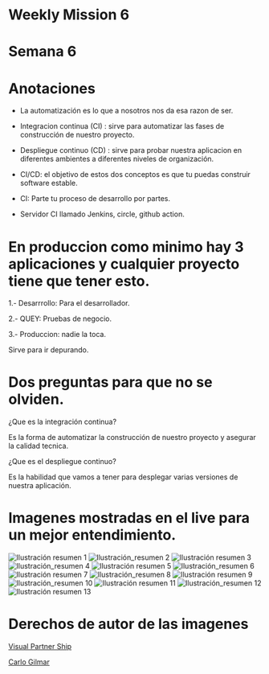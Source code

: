 # Weekly Mission 6

# Semana 6

# Anotaciones

- La automatización es lo que a nosotros nos da esa razon de ser.

- Integracion continua (CI) : sirve para automatizar las fases de construcción de nuestro proyecto. 

- Despliegue continuo (CD) : sirve para probar nuestra aplicacion en diferentes ambientes a diferentes niveles de organización.

- CI/CD: el objetivo de estos dos conceptos es que tu puedas construir software estable.

- CI: Parte tu proceso de desarrollo por partes.

- Servidor CI llamado Jenkins, circle, github action.

# En produccion como minimo hay 3 aplicaciones y cualquier proyecto tiene que tener esto.

1.- Desarrrollo: Para el desarrollador.

2.- QUEY: Pruebas de negocio.

3.- Produccion: nadie la toca.

Sirve para ir depurando.

# Dos preguntas para que no se olviden.

¿Que es la integración continua?

Es la forma de automatizar la construcción de nuestro proyecto y asegurar la calidad tecnica. 

¿Que es el despliegue continuo?

Es la habilidad que vamos a tener para desplegar varias versiones de nuestra aplicación.

# Imagenes mostradas en el live para un mejor entendimiento.

![Ilustración resumen 1](https://user-images.githubusercontent.com/86739150/175441865-b4413bbf-67b3-49c4-877b-b78f912d26da.jpeg)
![Ilustración_resumen 2](https://user-images.githubusercontent.com/86739150/175441413-7c6de2f8-538e-4438-bb5e-180584545ea1.jpeg)
![Ilustración resumen 3](https://user-images.githubusercontent.com/86739150/175441480-1cc8262d-2468-4ae2-801a-1aee613225dd.jpeg)
![Ilustración_resumen 4](https://user-images.githubusercontent.com/86739150/175441523-1817c216-4b11-4b29-99b6-b7aeeccbcc52.jpeg)
![Ilustración resumen 5](https://user-images.githubusercontent.com/86739150/175441555-fff5fda8-1415-4237-bd63-543db612cd46.jpeg)
![Ilustración_resumen 6](https://user-images.githubusercontent.com/86739150/175441534-f2ac589d-6c1f-41d4-9d94-cd594acb6b06.jpeg)
![Ilustración resumen 7](https://user-images.githubusercontent.com/86739150/175441593-8216d02b-8a56-4433-999e-a6a45d610f8f.jpeg)
![Ilustración_resumen 8](https://user-images.githubusercontent.com/86739150/175441573-ff304777-37cf-48f4-aaa2-93887ab5c084.jpeg)
![Ilustración resumen 9](https://user-images.githubusercontent.com/86739150/175441630-06442b49-905e-4e8a-8049-ea77478c289f.jpeg)
![Ilustración_resumen 10](https://user-images.githubusercontent.com/86739150/175441611-d8879ae4-7768-4f0b-a6fc-67e02bbab2b8.jpeg)
![Ilustración resumen 11](https://user-images.githubusercontent.com/86739150/175441640-f83c3cb7-4088-4a21-8403-29e4a8240e4a.jpeg)
![Ilustración_resumen 12](https://user-images.githubusercontent.com/86739150/175441682-488ad2b3-0a9c-4a89-adf0-5e2999570b44.jpeg)
![Ilustración resumen 13](https://user-images.githubusercontent.com/86739150/175441664-22b38fdf-07e4-4404-be52-907f377a2e39.jpeg)

# Derechos de autor de las imagenes

<a href="https://visualpartnership.herokuapp.com/"> Visual Partner Ship<a/>

<a href="https://carlogilmar.xyz/"> Carlo Gilmar <a/>